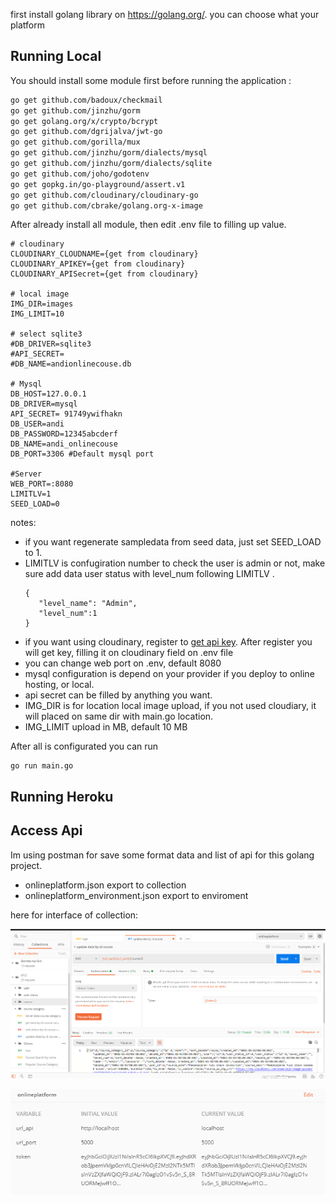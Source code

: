 first install golang library on https://golang.org/. you can choose what your platform

 ## Running Local
You should install some module first before running the application :

``` bash
go get github.com/badoux/checkmail
go get github.com/jinzhu/gorm
go get golang.org/x/crypto/bcrypt
go get github.com/dgrijalva/jwt-go
go get github.com/gorilla/mux
go get github.com/jinzhu/gorm/dialects/mysql
go get github.com/jinzhu/gorm/dialects/sqlite
go get github.com/joho/godotenv
go get gopkg.in/go-playground/assert.v1
go get github.com/cloudinary/cloudinary-go
go get github.com/cbrake/golang.org-x-image
```
After already install all module, then edit .env file to filling up value.

```
# cloudinary
CLOUDINARY_CLOUDNAME={get from cloudinary}
CLOUDINARY_APIKEY={get from cloudinary}
CLOUDINARY_APISecret={get from cloudinary}

# local image
IMG_DIR=images
IMG_LIMIT=10

# select sqlite3
#DB_DRIVER=sqlite3
#API_SECRET=
#DB_NAME=andionlinecouse.db

# Mysql
DB_HOST=127.0.0.1
DB_DRIVER=mysql 
API_SECRET= 91749ywifhakn
DB_USER=andi
DB_PASSWORD=12345abcderf
DB_NAME=andi_onlinecouse
DB_PORT=3306 #Default mysql port

#Server
WEB_PORT=:8080
LIMITLV=1
SEED_LOAD=0
```
 notes:
 
 - if you want regenerate sampledata from seed data, just set SEED_LOAD to 1.
 - LIMITLV is confugiration number to check the user is admin or not, make sure add data user status with level_num following LIMITLV .
	 ```
	{
		"level_name": "Admin",
		"level_num":1
	}
	```
- if you want using cloudinary, register to [get api key](https://cloudinary.com/). After register you will get key, filling it on cloudinary field on .env file
- you can change web port on .env, default 8080
- mysql configuration is depend on your provider if you deploy to online hosting, or local.
- api secret can be filled by anything you want.
- IMG_DIR is for location local image upload, if you not used cloudiary, it will placed on same dir with main.go location.
- IMG_LIMIT upload in MB, default 10 MB

After all is configurated you can run 
```
go run main.go
```

 ## Running Heroku
 
 
 ## Access Api
 
 Im using postman for save some format data and list of api for this golang project.
 
 - onlineplatform.json export to collection
 - onlineplatform_environment.json export to enviroment
 
 here for interface of collection:
 
 ![](img_s_1.png)
 
 ![](img_s_2.png)